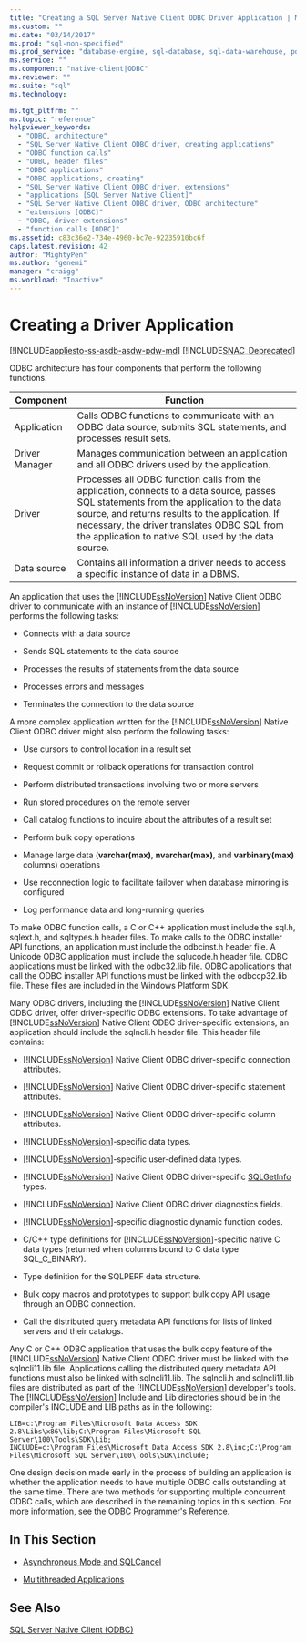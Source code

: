 ```yaml
---
title: "Creating a SQL Server Native Client ODBC Driver Application | Microsoft Docs"
ms.custom: ""
ms.date: "03/14/2017"
ms.prod: "sql-non-specified"
ms.prod_service: "database-engine, sql-database, sql-data-warehouse, pdw"
ms.service: ""
ms.component: "native-client|ODBC"
ms.reviewer: ""
ms.suite: "sql"
ms.technology: 

ms.tgt_pltfrm: ""
ms.topic: "reference"
helpviewer_keywords: 
  - "ODBC, architecture"
  - "SQL Server Native Client ODBC driver, creating applications"
  - "ODBC function calls"
  - "ODBC, header files"
  - "ODBC applications"
  - "ODBC applications, creating"
  - "SQL Server Native Client ODBC driver, extensions"
  - "applications [SQL Server Native Client]"
  - "SQL Server Native Client ODBC driver, ODBC architecture"
  - "extensions [ODBC]"
  - "ODBC, driver extensions"
  - "function calls [ODBC]"
ms.assetid: c83c36e2-734e-4960-bc7e-92235910bc6f
caps.latest.revision: 42
author: "MightyPen"
ms.author: "genemi"
manager: "craigg"
ms.workload: "Inactive"
---
```

# Creating a Driver Application
[!INCLUDE[appliesto-ss-asdb-asdw-pdw-md](../../../includes/appliesto-ss-asdb-asdw-pdw-md.md)]
[!INCLUDE[SNAC_Deprecated](../../../includes/snac-deprecated.md)]

  ODBC architecture has four components that perform the following functions.  
  
|Component|Function|  
|---------------|--------------|  
|Application|Calls ODBC functions to communicate with an ODBC data source, submits SQL statements, and processes result sets.|  
|Driver Manager|Manages communication between an application and all ODBC drivers used by the application.|  
|Driver|Processes all ODBC function calls from the application, connects to a data source, passes SQL statements from the application to the data source, and returns results to the application. If necessary, the driver translates ODBC SQL from the application to native SQL used by the data source.|  
|Data source|Contains all information a driver needs to access a specific instance of data in a DBMS.|  
  
 An application that uses the [!INCLUDE[ssNoVersion](../../../includes/ssnoversion-md.md)] Native Client ODBC driver to communicate with an instance of [!INCLUDE[ssNoVersion](../../../includes/ssnoversion-md.md)] performs the following tasks:  
  
-   Connects with a data source  
  
-   Sends SQL statements to the data source  
  
-   Processes the results of statements from the data source  
  
-   Processes errors and messages  
  
-   Terminates the connection to the data source  
  
 A more complex application written for the [!INCLUDE[ssNoVersion](../../../includes/ssnoversion-md.md)] Native Client ODBC driver might also perform the following tasks:  
  
-   Use cursors to control location in a result set  
  
-   Request commit or rollback operations for transaction control  
  
-   Perform distributed transactions involving two or more servers  
  
-   Run stored procedures on the remote server  
  
-   Call catalog functions to inquire about the attributes of a result set  
  
-   Perform bulk copy operations  
  
-   Manage large data (**varchar(max)**, **nvarchar(max)**, and **varbinary(max)** columns) operations  
  
-   Use reconnection logic to facilitate failover when database mirroring is configured  
  
-   Log performance data and long-running queries  
  
 To make ODBC function calls, a C or C++ application must include the sql.h, sqlext.h, and sqltypes.h header files. To make calls to the ODBC installer API functions, an application must include the odbcinst.h header file. A Unicode ODBC application must include the sqlucode.h header file. ODBC applications must be linked with the odbc32.lib file. ODBC applications that call the ODBC installer API functions must be linked with the odbccp32.lib file. These files are included in the Windows Platform SDK.  
  
 Many ODBC drivers, including the [!INCLUDE[ssNoVersion](../../../includes/ssnoversion-md.md)] Native Client ODBC driver, offer driver-specific ODBC extensions. To take advantage of [!INCLUDE[ssNoVersion](../../../includes/ssnoversion-md.md)] Native Client ODBC driver-specific extensions, an application should include the sqlncli.h header file. This header file contains:  
  
-   [!INCLUDE[ssNoVersion](../../../includes/ssnoversion-md.md)] Native Client ODBC driver-specific connection attributes.  
  
-   [!INCLUDE[ssNoVersion](../../../includes/ssnoversion-md.md)] Native Client ODBC driver-specific statement attributes.  
  
-   [!INCLUDE[ssNoVersion](../../../includes/ssnoversion-md.md)] Native Client ODBC driver-specific column attributes.  
  
-   [!INCLUDE[ssNoVersion](../../../includes/ssnoversion-md.md)]-specific data types.  
  
-   [!INCLUDE[ssNoVersion](../../../includes/ssnoversion-md.md)]-specific user-defined data types.  
  
-   [!INCLUDE[ssNoVersion](../../../includes/ssnoversion-md.md)] Native Client ODBC driver-specific [SQLGetInfo](../../../relational-databases/native-client-odbc-api/sqlgetinfo.md) types.  
  
-   [!INCLUDE[ssNoVersion](../../../includes/ssnoversion-md.md)] Native Client ODBC driver diagnostics fields.  
  
-   [!INCLUDE[ssNoVersion](../../../includes/ssnoversion-md.md)]-specific diagnostic dynamic function codes.  
  
-   C/C++ type definitions for [!INCLUDE[ssNoVersion](../../../includes/ssnoversion-md.md)]-specific native C data types (returned when columns bound to C data type SQL_C_BINARY).  
  
-   Type definition for the SQLPERF data structure.  
  
-   Bulk copy macros and prototypes to support bulk copy API usage through an ODBC connection.  
  
-   Call the distributed query metadata API functions for lists of linked servers and their catalogs.  
  
 Any C or C++ ODBC application that uses the bulk copy feature of the [!INCLUDE[ssNoVersion](../../../includes/ssnoversion-md.md)] Native Client ODBC driver must be linked with the sqlncli11.lib file. Applications calling the distributed query metadata API functions must also be linked with sqlncli11.lib. The sqlncli.h and sqlncli11.lib files are distributed as part of the [!INCLUDE[ssNoVersion](../../../includes/ssnoversion-md.md)] developer's tools. The [!INCLUDE[ssNoVersion](../../../includes/ssnoversion-md.md)] Include and Lib directories should be in the compiler's INCLUDE and LIB paths as in the following:  
  
```  
LIB=c:\Program Files\Microsoft Data Access SDK 2.8\Libs\x86\lib;C:\Program Files\Microsoft SQL Server\100\Tools\SDK\Lib;  
INCLUDE=c:\Program Files\Microsoft Data Access SDK 2.8\inc;C:\Program Files\Microsoft SQL Server\100\Tools\SDK\Include;  
```  
  
 One design decision made early in the process of building an application is whether the application needs to have multiple ODBC calls outstanding at the same time. There are two methods for supporting multiple concurrent ODBC calls, which are described in the remaining topics in this section. For more information, see the [ODBC Programmer's Reference](http://go.microsoft.com/fwlink/?LinkId=45250).  
  
## In This Section  
  
-   [Asynchronous Mode and SQLCancel](../../../relational-databases/native-client/odbc/creating-a-driver-application-asynchronous-mode-and-sqlcancel.md)  
  
-   [Multithreaded Applications](../../../relational-databases/native-client/odbc/creating-a-driver-application-multithreaded-applications.md)  
  
## See Also  
 [SQL Server Native Client &#40;ODBC&#41;](../../../relational-databases/native-client/odbc/sql-server-native-client-odbc.md)  
  
  
